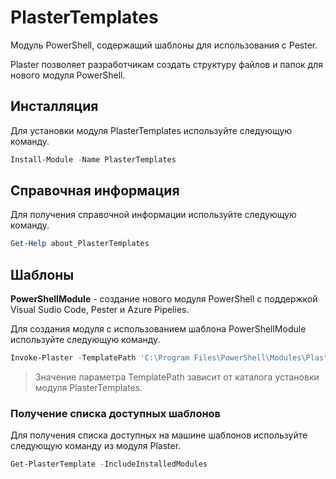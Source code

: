 # PlasterTemplates

Модуль PowerShell, содержащий шаблоны для использования с Pester.

Plaster позволяет разработчикам создать структуру файлов и папок для нового модуля PowerShell.

## Инсталляция

Для установки модуля PlasterTemplates используйте следующую команду.

```PowerShell
Install-Module -Name PlasterTemplates
```

## Справочная информация

Для получения справочной информации используйте следующую команду.

```PowerShell
Get-Help about_PlasterTemplates
```

## Шаблоны

**PowerShellModule**  - создание нового модуля PowerShell с поддержкой Visual Sudio Code, Pester и Azure Pipelies.

Для создания модуля с использованием шаблона PowerShellModule используйте следующую команду.

```PowerShell
Invoke-Plaster -TemplatePath 'C:\Program Files\PowerShell\Modules\PlasterTemplates\Templates\PowerShellModule' -DestinationPath c:\PlasterCreatedModule\ -ModuleName PlasterCreatedModule -Description "Module created by Plaster" -Version 1.0 -Options VSCode, Pester, AzurePipelines, Helpers
```

> Значение параметра TemplatePath зависит от каталога установки модуля PlasterTemplates.

### Получение списка доступных шаблонов

Для получения списка доступных на машине шаблонов используйте следующую команду из модуля Plaster.

```PowerShell
Get-PlasterTemplate -IncludeInstalledModules
```
